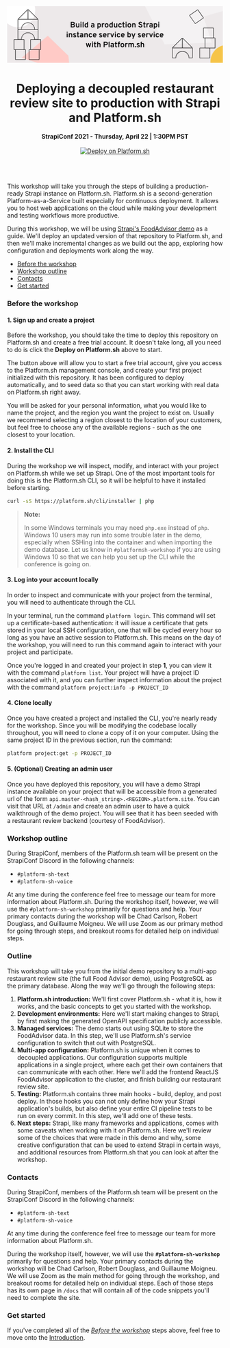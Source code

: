 <p align="center">
  <a href="https://platform.sh/marketplace/strapi">
    <img src="docs/images/cta-blocks.jpg" />
  </a>

  <h1 align="center">Deploying a decoupled restaurant review site to production with Strapi and Platform.sh</h1>

  <p align="center">
    <strong>StrapiConf 2021 - Thursday, April 22 | 1:30PM PST</strong>
    <br />
        <br />
      <a href="https://console.platform.sh/projects/create-project?template=https://github.com/platformsh-examples/strapiconf2021-workshop.git">
        <img src="https://platform.sh/images/deploy/lg-blue.svg" alt="Deploy on Platform.sh" width="200px" />
    </a>
                <br />
        <br />
                      <!-- <a href="https://www.youtube.com/watch?v=yqt6zNNOL1Y">Watch the workshop on YouTube</a> -->
        <br />
    <br />

</p>

This workshop will take you through the steps of building a production-ready Strapi instance on Platform.sh. Platform.sh is a second-generation Platform-as-a-Service built especially for continuous deployment. It allows you to host web applications on the cloud while making your development and testing workflows more productive.

During this workshop, we will be using [Strapi's FoodAdvisor demo](https://github.com/strapi/foodadvisor) as a guide. We'll deploy an updated version of that repository to Platform.sh, and then we'll make incremental changes as we build out the app, exploring how configuration and deployments work along the way.

* [Before the workshop](#before-the-workshop)
* [Workshop outline](#workshop-outline)
* [Contacts](#contacts)
* [Get started](#get-started)

### Before the workshop

#### 1. Sign up and create a project

Before the workshop, you should take the time to deploy this repository on Platform.sh and create a free trial account. It doesn't take long, all you need to do is click the **Deploy on Platform.sh** above to start. 

The button above will allow you to start a free trial account, give you access to the Platform.sh management console, and create your first project initialized with this repository. It has been configured to deploy automatically, and to seed data so that you can start working with real data on Platform.sh right away. 

You will be asked for your personal information, what you would like to name the project, and the region you want the project to exist on. Usually we recommend selecting a region closest to the location of your customers, but feel free to choose any of the available regions - such as the one closest to your location. 

#### 2. Install the CLI

During the workshop we will inspect, modify, and interact with your project on Platform.sh while we set up Strapi. One of the most important tools for doing this is the Platform.sh CLI, so it will be helpful to have it installed before starting. 

```bash
curl -sS https://platform.sh/cli/installer | php
```

> **Note:**
>
> In some Windows terminals you may need `php.exe` instead of `php`. Windows 10 users may run into some trouble later in the demo, especially when SSHing into the container and when importing the demo database. Let us know in `#platformsh-workshop` if you are using Windows 10 so that we can help you set up the CLI while the conference is going on.

#### 3. Log into your account locally

In order to inspect and communicate with your project from the terminal, you will need to authenticate through the CLI. 

In your terminal, run the command `platform login`. This command will set up a certificate-based authentication: it will issue a certificate that gets stored in your local SSH configuration, one that will be cycled every hour so long as you have an active session to Platform.sh. This means on the day of the workshop, you will need to run this command again to interact with your project and participate. 

Once you're logged in and created your project in step **1**, you can view it with the command `platform list`. Your project will have a project ID associated with it, and you can further inspect information about the project with the command `platform project:info -p PROJECT_ID`

#### 4. Clone locally

Once you have created a project and installed the CLI, you're nearly ready for the workshop. Since you will be modifying the codebase locally throughout, you will need to clone a copy of it on your computer. Using the same project ID in the previous section, run the command:

```bash
platform project:get -p PROJECT_ID
```

#### 5. (Optional) Creating an admin user

Once you have deployed this repository, you will have a demo Strapi instance available on your project that will be accessible from a generated url of the form `api.master-<hash_string>.<REGION>.platform.site`. You can visit that URL at `/admin` and create an admin user to have a quick walkthrough of the demo project. You will see that it has been seeded with a restaurant review backend (courtesy of FoodAdvisor).

### Workshop outline

During StrapiConf, members of the Platform.sh team will be present on the StrapiConf Discord in the following channels:

- `#platform-sh-text`
- `#platform-sh-voice`

At any time during the conference feel free to message our team for more information about Platform.sh. During the workshop itself, however, we will use the `#platform-sh-workshop` primarily for questions and help. Your primary contacts during the workshop will be Chad Carlson, Robert Douglass, and Guillaume Moigneu. We will use Zoom as our primary method for going through steps, and breakout rooms for detailed help on individual steps. 

### Outline

This workshop will take you from the initial demo repository to a multi-app restaurant review site (the full Food Advisor demo), using PostgreSQL as the primary database. Along the way we'll go through the following steps:

1. **Platform.sh introduction:** We'll first cover Platform.sh - what it is, how it works, and the basic concepts to get you started with the workshop.
2. **Development environments:** Here we'll start making changes to Strapi, by first making the generated OpenAPI specification publicly accessible. 
3. **Managed services:** The demo starts out using SQLite to store the FoodAdvisor data. In this step, we'll use Platform.sh's service configuration to switch that out with PostgreSQL.
4. **Multi-app configuration:** Platform.sh is unique when it comes to decoupled applications. Our configuration supports multiple applications in a single project, where each get their own containers that can communicate with each other. Here we'll add the frontend ReactJS FoodAdvisor application to the cluster, and finish building our restaurant review site. 
5. **Testing:** Platform.sh contains three main hooks - build, deploy, and post deploy. In those hooks you can not only define how your Strapi application's builds, but also define your entire CI pipeline tests to be run on every commit. In this step, we'll add one of these tests. 
8. **Next steps:** Strapi, like many frameworks and applications, comes with some caveats when working with it on Platform.sh. Here we'll review some of the choices that were made in this demo and why, some creative configuration that can be used to extend Strapi in certain ways, and additional resources from Platform.sh that you can look at after the workshop. 

### Contacts

During StrapiConf, members of the Platform.sh team will be present on the StrapiConf Discord in the following channels:

- `#platform-sh-text`
- `#platform-sh-voice`

At any time during the conference feel free to message our team for more information about Platform.sh. 

During the workshop itself, however, we will use the **`#platform-sh-workshop`** primarily for questions and help. Your primary contacts during the workshop will be Chad Carlson, Robert Douglass, and Guillaume Moigneu. We will use Zoom as the main method for going through the workshop, and breakout rooms for detailed help on individual steps. Each of those steps has its own page in `/docs` that will contain all of the code snippets you'll need to complete the site. 

### Get started

If you've completed all of the [*Before the workshop*](#before-the-workshop) steps above, feel free to move onto the [Introduction](docs/01-introduction.md).
